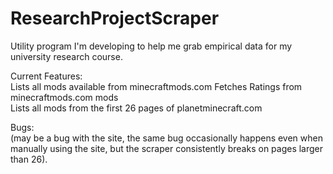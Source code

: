 # ResearchProjectScraper

Utility program I'm developing to help me grab empirical data for my university research course. 

Current Features:  
Lists all mods available from minecraftmods.com 
Fetches Ratings from minecraftmods.com mods  
Lists all mods from the first 26 pages of planetminecraft.com   

Bugs:  
(may be a bug with the site, the same bug occasionally happens even when manually using the site, but the scraper consistently breaks on pages larger than 26).
